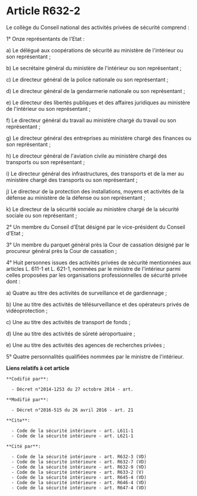 # Article R632-2

Le collège du Conseil national des activités privées de sécurité comprend : 

1° Onze représentants de l'Etat : 

a) Le délégué aux coopérations de sécurité au ministère de l'intérieur ou son représentant  ; 

b) Le secrétaire général du ministère  de l'intérieur ou son représentant ; 

c) Le directeur général de la police nationale ou son représentant ; 

d) Le directeur général de la gendarmerie nationale ou son représentant ; 

e) Le directeur des libertés publiques et des affaires juridiques au ministère de l'intérieur ou son représentant ; 

f) Le directeur général du travail au ministère chargé du travail ou son représentant ; 

g) Le directeur général des entreprises au ministère chargé des finances ou son représentant ; 

h) Le directeur général de l'aviation civile au ministère chargé des transports ou son représentant ; 

i) Le directeur général des infrastructures, des transports et de la mer au ministère chargé des transports ou son
représentant ; 

j) Le directeur de la protection des installations, moyens et activités de la défense  au ministère de la défense ou son
représentant ; 

k) Le directeur de la sécurité sociale au ministère chargé de la sécurité sociale ou son représentant ; 

2° Un membre du Conseil d'Etat désigné par le vice-président du Conseil d'Etat ; 

3° Un membre du parquet général près la Cour de cassation désigné par le procureur général près la Cour de cassation ; 

4° Huit personnes issues des activités privées de sécurité mentionnées aux articles L. 611-1 et L. 621-1, nommées par le
ministre de l'intérieur parmi celles proposées par les organisations professionnelles de sécurité privée dont : 

a) Quatre au titre des activités de surveillance et de gardiennage ; 

b) Une au titre des activités de télésurveillance et des opérateurs privés de vidéoprotection ; 

c) Une au titre des activités de transport de fonds ; 

d) Une au titre des activités de sûreté aéroportuaire ; 

e) Une au titre des activités des agences de recherches privées ; 

5° Quatre personnalités qualifiées nommées par le ministre de l'intérieur.

**Liens relatifs à cet article**

	**Codifié par**:

	  - Décret n°2014-1253 du 27 octobre 2014 - art.

	**Modifié par**:

	  - Décret n°2016-515 du 26 avril 2016 - art. 21

	**Cite**:

	  - Code de la sécurité intérieure - art. L611-1
	  - Code de la sécurité intérieure - art. L621-1

	**Cité par**:

	  - Code de la sécurité intérieure - art. R632-3 (VD)
	  - Code de la sécurité intérieure - art. R632-7 (VD)
	  - Code de la sécurité intérieure - art. R632-9 (VD)
	  - Code de la sécurité intérieure - art. R633-2 (V)
	  - Code de la sécurité intérieure - art. R645-4 (VD)
	  - Code de la sécurité intérieure - art. R646-4 (VD)
	  - Code de la sécurité intérieure - art. R647-4 (VD)

